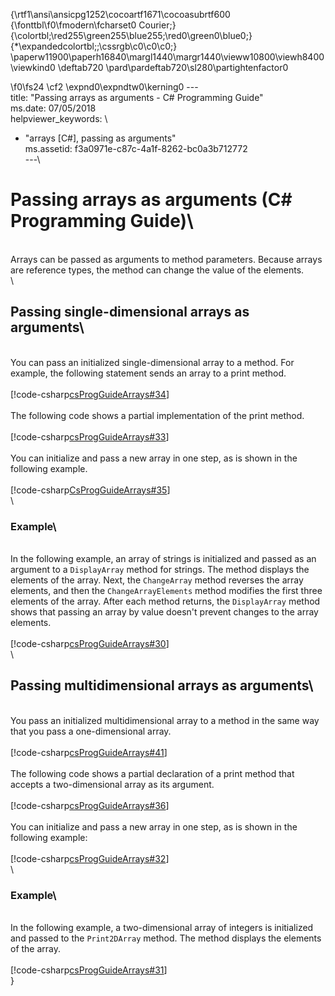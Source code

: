 {\rtf1\ansi\ansicpg1252\cocoartf1671\cocoasubrtf600
{\fonttbl\f0\fmodern\fcharset0 Courier;}
{\colortbl;\red255\green255\blue255;\red0\green0\blue0;}
{\*\expandedcolortbl;;\cssrgb\c0\c0\c0;}
\paperw11900\paperh16840\margl1440\margr1440\vieww10800\viewh8400\viewkind0
\deftab720
\pard\pardeftab720\sl280\partightenfactor0

\f0\fs24 \cf2 \expnd0\expndtw0\kerning0
---\
title: "Passing arrays as arguments - C# Programming Guide"\
ms.date: 07/05/2018\
helpviewer_keywords: \
  - "arrays [C#], passing as arguments"\
ms.assetid: f3a0971e-c87c-4a1f-8262-bc0a3b712772\
---\
# Passing arrays as arguments (C# Programming Guide)\
\
Arrays can be passed as arguments to method parameters. Because arrays are reference types, the method can change the value of the elements.\
\
## Passing single-dimensional arrays as arguments\
\
You can pass an initialized single-dimensional array to a method. For example, the following statement sends an array to a print method.\
\
[!code-csharp[csProgGuideArrays#34](~/samples/snippets/csharp/VS_Snippets_VBCSharp/csProgGuideArrays/CS/Arrays.cs#34)]\
\
The following code shows a partial implementation of the print method.\
\
[!code-csharp[csProgGuideArrays#33](~/samples/snippets/csharp/VS_Snippets_VBCSharp/csProgGuideArrays/CS/Arrays.cs#33)]\
\
You can initialize and pass a new array in one step, as is shown in the following example.\
\
[!code-csharp[CsProgGuideArrays#35](~/samples/snippets/csharp/VS_Snippets_VBCSharp/csProgGuideArrays/CS/Arrays.cs#35)]\
\
### Example\
\
In the following example, an array of strings is initialized and passed as an argument to a `DisplayArray` method for strings. The method displays the elements of the array. Next, the `ChangeArray` method reverses the array elements, and then the `ChangeArrayElements` method modifies the first three elements of the array. After each method returns, the `DisplayArray` method shows that passing an array by value doesn't prevent changes to the array elements.\
\
[!code-csharp[csProgGuideArrays#30](~/samples/snippets/csharp/VS_Snippets_VBCSharp/csProgGuideArrays/CS/ArrayExample.cs)]\
\
## Passing multidimensional arrays as arguments\
\
You pass an initialized multidimensional array to a method in the same way that you pass a one-dimensional array.\
\
[!code-csharp[csProgGuideArrays#41](~/samples/snippets/csharp/VS_Snippets_VBCSharp/csProgGuideArrays/CS/Arrays.cs#41)]\
\
The following code shows a partial declaration of a print method that accepts a two-dimensional array as its argument.\
\
[!code-csharp[csProgGuideArrays#36](~/samples/snippets/csharp/VS_Snippets_VBCSharp/csProgGuideArrays/CS/Arrays.cs#36)]\
\
You can initialize and pass a new array in one step, as is shown in the following example:\
\
[!code-csharp[csProgGuideArrays#32](~/samples/snippets/csharp/VS_Snippets_VBCSharp/csProgGuideArrays/CS/Arrays.cs#32)]\
\
### Example\
\
In the following example, a two-dimensional array of integers is initialized and passed to the `Print2DArray` method. The method displays the elements of the array.\
\
[!code-csharp[csProgGuideArrays#31](~/samples/snippets/csharp/VS_Snippets_VBCSharp/csProgGuideArrays/CS/Arrays.cs#31)]\
}